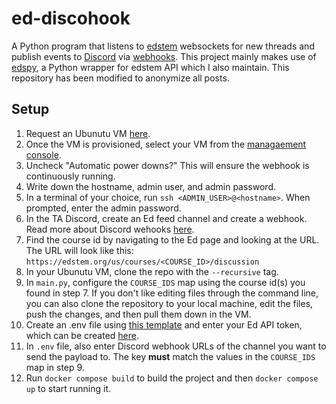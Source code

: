 # ed-discohook

A Python program that listens to [edstem](https://edstem.org/) websockets for new threads and publish events to [Discord](https://discord.com/) via [webhooks](https://discord.com/developers/docs/resources/webhook).
This project mainly makes use of [edspy](https://github.com/bachtran02/edspy), a Python wrapper for edstem API which I also maintain. This repository has been modified to anonymize all posts. 

## Setup
1. Request an Ubunutu VM [here](https://vcm.duke.edu/apps/index).
2. Once the VM is provisioned, select your VM from the [managaement console](https://vcm.duke.edu/).
3. Uncheck "Automatic power downs?" This will ensure the webhook is continuously running.
4. Write down the hostname, admin user, and admin password.
5. In a terminal of your choice, run `ssh <ADMIN_USER>@<hostname>`. When prompted, enter the admin password. 
6. In the TA Discord, create an Ed feed channel and create a webhook. Read more about Discord wehooks [here](https://support.discord.com/hc/en-us/articles/228383668-Intro-to-Webhooks).
7. Find the course id by navigating to the Ed page and looking at the URL. The URL will look like this: `https://edstem.org/us/courses/<COURSE_ID>/discussion`
8. In your Ubunutu VM, clone the repo with the `--recursive` tag. 
9. In `main.py`, configure the `COURSE_IDS` map using the course id(s) you found in step 7. If you don't like editing files through the command line, you can also clone the repository to your local machine, edit the files, push the changes, and then pull them down in the VM. 
10. Create an .env file using [this template](https://github.com/ece350TA/ed-discohook/blob/main/.env.example) and enter your Ed API token, which can be created [here](https://edstem.org/us/settings/api-tokens).
11. In `.env` file, also enter Discord webhook URLs of the channel you want to send the payload to. The key **must** match the values in the `COURSE_IDS` map in step 9.
12. Run `docker compose build` to build the project and then `docker compose up` to start running it.
